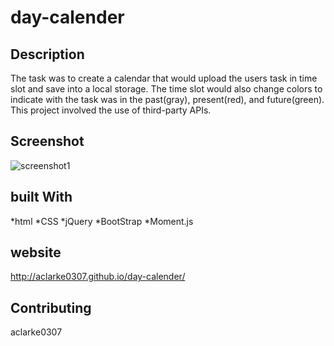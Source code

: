 # day-calender
## Description

The task was to create a calendar that would upload the users task in time slot and save into a local storage. The time slot would also change colors to indicate with the task was in the past(gray), present(red), and future(green). This project involved the use of third-party APIs. 

## Screenshot
![screenshot1](assets/images/Screenshot.png)
## built With
*html
*CSS
*jQuery
*BootStrap
*Moment.js

## website
http://aclarke0307.github.io/day-calender/

## Contributing
aclarke0307